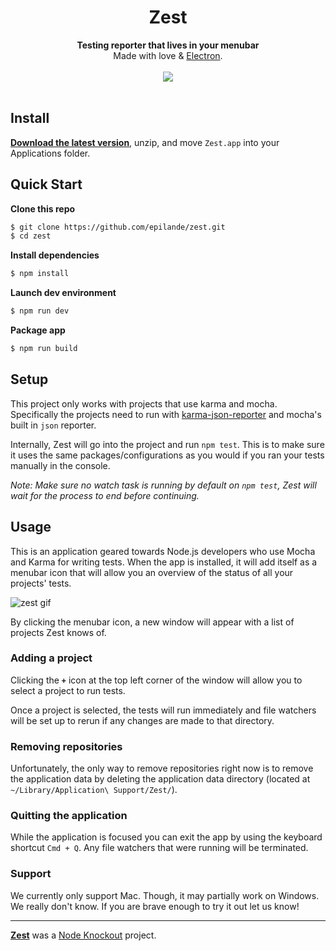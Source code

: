 <h1 align="center">Zest</h1>

<p align="center">
  <strong>Testing reporter that lives in your menubar</strong></br>
  Made with love & <a href="http://electron.atom.io/">Electron</a>.</br></br>
  <a href="https://github.com/epilande/zest/releases/latest"><img src="https://github.com/epilande/zest/blob/master/docs/ZT-screenshot.png"/></a></br></br>
</p>


## Install
[**Download the latest version**](https://github.com/epilande/zest/releases/latest), unzip, and move `Zest.app` into your Applications folder.


## Quick Start

**Clone this repo**

```bash
$ git clone https://github.com/epilande/zest.git
$ cd zest
```

**Install dependencies**

```bash
$ npm install
```

**Launch dev environment**

```bash
$ npm run dev
```

**Package app**

```bash
$ npm run build
```


## Setup

This project only works with projects that use karma and mocha. Specifically the projects need to run with [karma-json-reporter](https://www.npmjs.com/package/karma-json-reporter) and mocha's built in `json` reporter.

Internally, Zest will go into the project and run `npm test`. This is to make sure it uses the same packages/configurations as you would if you ran your tests manually in the console.

*Note: Make sure no watch task is running by default on `npm test`, Zest will wait for the process to end before continuing.*


## Usage

This is an application geared towards Node.js developers who use Mocha and Karma for writing tests. When the app is installed, it will add itself as a menubar icon that will allow you an overview of the status of all your projects' tests.

![zest gif](https://github.com/epilande/zest/blob/master/docs/ZT-gif.gif)

By clicking the menubar icon, a new window will appear with a list of projects Zest knows of.


### Adding a project

Clicking the **`+`** icon at the top left corner of the window will allow you to select a project to run tests.

Once a project is selected, the tests will run immediately and file watchers will be set up to rerun if any changes are made to that directory.


### Removing repositories

Unfortunately, the only way to remove repositories right now is to remove the application data by deleting the application data directory (located at `~/Library/Application\ Support/Zest/`).


### Quitting the application

While the application is focused you can exit the app by using the keyboard shortcut `Cmd + Q`. Any file watchers that were running will be terminated.


### Support

We currently only support Mac. Though, it may partially work on Windows. We really don't know. If you are brave enough to try it out let us know!


---

**[Zest](https://www.nodeknockout.com/entries/292-zest)** was a [Node Knockout](https://www.nodeknockout.com/) project.

